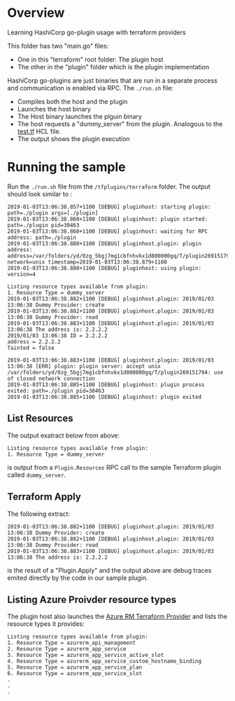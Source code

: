 # Overview

Learning HashiCorp go-plugin usage with terraform providers

This folder has two "main.go" files:

- One in this "terraform" root folder: The plugin host
- The other in the "plugin" folder which is the plugin implementation

HashiCorp go-plugins are just binaries that are run in a separate process and communication is enabled via RPC. The `./run.sh` file:

- Compiles both the host and the plugin
- Launches the host binary
- The Host binary launches the plguin binary
- The host requests a "dummy_server" from the plugin. Analogous to the [test.tf](./test.tf) HCL file.
- The output shows the plugin execution

# Running the sample

Run the `./run.sh`  file from the `/tfplugins/terraform` folder. The output should look similar to :

```
2019-01-03T13:06:38.857+1100 [DEBUG] pluginhost: starting plugin: path=./plugin args=[./plugin]
2019-01-03T13:06:38.860+1100 [DEBUG] pluginhost: plugin started: path=./plugin pid=30463
2019-01-03T13:06:38.860+1100 [DEBUG] pluginhost: waiting for RPC address: path=./plugin
2019-01-03T13:06:38.880+1100 [DEBUG] pluginhost.plugin: plugin address: address=/var/folders/yd/0zg_5bgj7mg1cbfnhvkx1d800000gq/T/plugin269151794 network=unix timestamp=2019-01-03T13:06:38.879+1100
2019-01-03T13:06:38.880+1100 [DEBUG] pluginhost: using plugin: version=4

Listing resource types available from plugin:
1. Resource Type = dummy_server
2019-01-03T13:06:38.882+1100 [DEBUG] pluginhost.plugin: 2019/01/03 13:06:38 Dummy Provider: create
2019-01-03T13:06:38.882+1100 [DEBUG] pluginhost.plugin: 2019/01/03 13:06:38 Dummy Provider: read
2019-01-03T13:06:38.883+1100 [DEBUG] pluginhost.plugin: 2019/01/03 13:06:38 The address is: 2.2.2.2
2019/01/03 13:06:38 ID = 2.2.2.2
address = 2.2.2.2
Tainted = false

2019-01-03T13:06:38.883+1100 [DEBUG] pluginhost.plugin: 2019/01/03 13:06:38 [ERR] plugin: plugin server: accept unix /var/folders/yd/0zg_5bgj7mg1cbfnhvkx1d800000gq/T/plugin269151794: use of closed network connection
2019-01-03T13:06:38.885+1100 [DEBUG] pluginhost: plugin process exited: path=./plugin pid=30463
2019-01-03T13:06:38.885+1100 [DEBUG] pluginhost: plugin exited
```


## List Resources

The output exatract below from above:


```
Listing resource types available from plugin:
1. Resource Type = dummy_server
```

is output from a `Plugin.Resources` RPC call to the sample Terraform plugin called `dummy_server`.


## Terraform Apply 

The following extract:

```
2019-01-03T13:06:38.882+1100 [DEBUG] pluginhost.plugin: 2019/01/03 13:06:38 Dummy Provider: create
2019-01-03T13:06:38.882+1100 [DEBUG] pluginhost.plugin: 2019/01/03 13:06:38 Dummy Provider: read
2019-01-03T13:06:38.883+1100 [DEBUG] pluginhost.plugin: 2019/01/03 13:06:38 The address is: 2.2.2.2
```

is the result of a "Plugin.Apply" and the output above are debug traces emited directly by the code in our sample plugin.

## Listing Azure Proivder resource types

The plugin host also launches the [Azure RM Terraform Provider](https://github.com/terraform-providers/terraform-provider-azurerm) and lists the resource types it provides:


```
Listing resource types available from plugin:
1. Resource Type = azurerm_api_management
2. Resource Type = azurerm_app_service
3. Resource Type = azurerm_app_service_active_slot
4. Resource Type = azurerm_app_service_custom_hostname_binding
5. Resource Type = azurerm_app_service_plan
6. Resource Type = azurerm_app_service_slot
.
.
.
```

